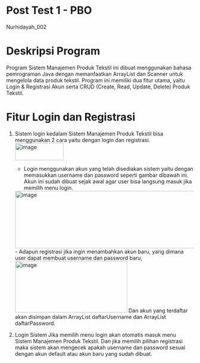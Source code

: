 # Post Test 1 - PBO
Nurhidayah_002

# Deskripsi Program
Program Sistem Manajemen Produk Tekstil ini dibuat menggunakan bahasa pemrograman Java dengan memanfaatkan ArrayList dan Scanner untuk mengelola data produk tekstil. Program ini memiliki dua fitur utama, yaitu Login & Registrasi Akun serta CRUD (Create, Read, Update, Delete) Produk Tekstil.

# Fitur Login dan Registrasi
  1. Sistem login kedalam Sistem Manajemen Produk Tekstil bisa menggunakan 2 cara yaitu dengan login dan registrasi.
     <img width="130" height="46" alt="image" src="https://github.com/user-attachments/assets/16471793-b824-4205-8850-7959b5868a7c" />
     - Login menggunakan akun yang telah disediakan sistem yaitu dengan memasukkan username dan password seperti gambar dibawah ini. Akun ini sudah dibuat sejak awal agar user bisa langsung masuk jika memilih menu login.
     <img width="695" height="154" alt="image" src="https://github.com/user-attachments/assets/e35e5f1f-5294-46b1-a116-03401a0dc015" />
     - Adapun registrasi jika ingin menambahkan akun baru, yang dimana user dapat membuat username dan password baru,
     <img width="301" height="138" alt="image" src="https://github.com/user-attachments/assets/385fbb47-4992-48ee-939c-dd5dcdeae5e1" />
     Dan akun yang terdaftar akan disimpan dalam ArrayList daftarUsername dan ArrayList daftarPassword.

  4. Login Sistem
     Jika memilih menu login akan otomatis masuk menu Sistem Manajemen Produk Tekstil. Dan jika memilih pilihan registrasi maka sistem akan mengecek apakah username dan password sesuai dengan akun default atau akun baru yang sudah dibuat.
